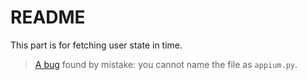 # README

This part is for fetching user state in time.

> [A bug](https://github.com/appium/python-client/issues/401) found by mistake: you cannot name the file as `appium.py`.

